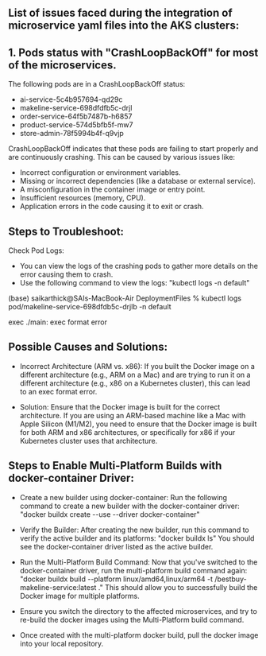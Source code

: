 ## List of issues faced during the integration of microservice yaml files into the AKS clusters:

## 1. Pods status with "CrashLoopBackOff" for most of the microservices.

The following pods are in a CrashLoopBackOff status:

- ai-service-5c4b957694-qd29c
- makeline-service-698dfdfb5c-drjl
- order-service-64f5b7487b-h6857
- product-service-574d5bfb5f-mw7
- store-admin-78f5994b4f-q9vjp

CrashLoopBackOff indicates that these pods are failing to start properly and are continuously crashing. This can be caused by various issues like:

- Incorrect configuration or environment variables.
- Missing or incorrect dependencies (like a database or external service).
- A misconfiguration in the container image or entry point.
- Insufficient resources (memory, CPU).
- Application errors in the code causing it to exit or crash.

## Steps to Troubleshoot:

Check Pod Logs:

- You can view the logs of the crashing pods to gather more details on the error causing them to crash.
- Use the following command to view the logs:
  "kubectl logs <pod-name> -n default"

(base) saikarthick@SAIs-MacBook-Air DeploymentFiles % kubectl logs pod/makeline-service-698dfdb5c-drjlb -n default

exec ./main: exec format error

## Possible Causes and Solutions:

- Incorrect Architecture (ARM vs. x86):
If you built the Docker image on a different architecture (e.g., ARM on a Mac) and are trying to run it on a different architecture (e.g., x86 on a Kubernetes cluster), this can lead to an exec format error.

- Solution: Ensure that the Docker image is built for the correct architecture. If you are using an ARM-based machine like a Mac with Apple Silicon (M1/M2), you need to ensure that the Docker image is built for both ARM and x86 architectures, or specifically for x86 if your Kubernetes cluster uses that architecture.

## Steps to Enable Multi-Platform Builds with docker-container Driver:

- Create a new builder using docker-container: Run the following command to create a new builder with the docker-container driver:
  "docker buildx create --use --driver docker-container"
  
- Verify the Builder: After creating the new builder, run this command to verify the active builder and its platforms:
  "docker buildx ls"
  You should see the docker-container driver listed as the active builder.

- Run the Multi-Platform Build Command: Now that you've switched to the docker-container driver, run the multi-platform build command again:
  "docker buildx build --platform linux/amd64,linux/arm64 -t <Docker-Hub-Username>/bestbuy-makeline-service:latest ."
  This should allow you to successfully build the Docker image for multiple platforms.

- Ensure you switch the directory to the affected microservices, and try to re-build the docker images using the Multi-Platform build command.


- Once created with the multi-platform docker build, pull the docker image into your local repository.






